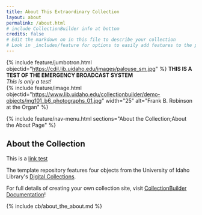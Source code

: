 ```yaml
---
title: About This Extraordinary Collection
layout: about
permalink: /about.html
# include CollectionBuilder info at bottom
credits: false
# Edit the markdown on in this file to describe your collection
# Look in _includes/feature for options to easily add features to the page
---
```


{% include feature/jumbotron.html objectid="https://cdil.lib.uidaho.edu/images/palouse_sm.jpg" %}
**THIS IS A TEST OF THE EMERGENCY BROADCAST SYSTEM** <br> _This is only a test!_ <br> 
{% include feature/image.html objectid="https://www.lib.uidaho.edu/collectionbuilder/demo-objects/mg101_b6_photographs_01.jpg" width="25" alt="Frank B. Robinson at the Organ" %}

{% include feature/nav-menu.html sections="About the Collection;About the About Page" %}

## About the Collection

This is a [link test](http://digital.lib.iastate.edu/)



The template repository features four objects from the University of Idaho Library's [Digital Collections](https://www.lib.uidaho.edu/digital). 

For full details of creating your own collection site, visit [CollectionBuilder Documentation](https://collectionbuilder.github.io/cb-docs/)!

<!-- IMPORTANT!!! DELETE this comment and the include below when you are finished editing this page for your collection. The include below introduces about page features. They will show up on your collection's about page until you delete it.  -->
{% include cb/about_the_about.md %} 
